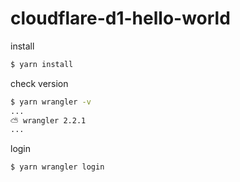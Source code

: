 # cloudflare-d1-hello-world

install

```sh
$ yarn install
```

check version

```sh
$ yarn wrangler -v
...
⛅️ wrangler 2.2.1
...
```

login

```sh
$ yarn wrangler login
```
